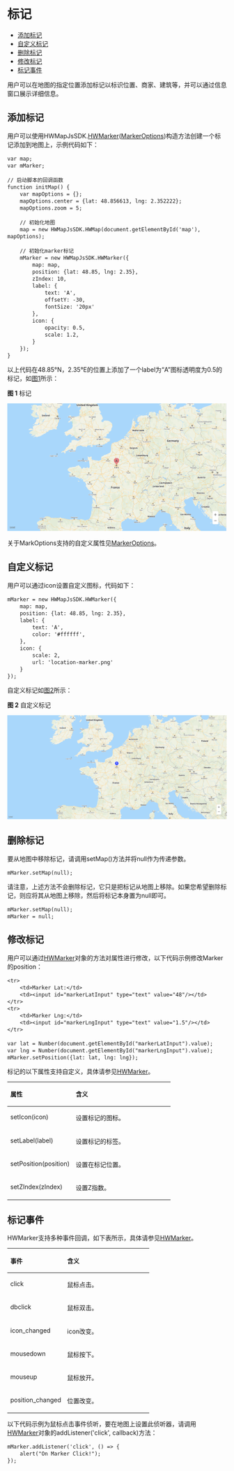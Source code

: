 # 标记<a name="ZH-CN_TOPIC_0000001099181276"></a>

-   [添加标记](#section12463812181214)
-   [自定义标记](#section885013431413)
-   [删除标记](#section14900115661616)
-   [修改标记](#section632714275188)
-   [标记事件](#section105643583181)

用户可以在地图的指定位置添加标记以标识位置、商家、建筑等，并可以通过信息窗口展示详细信息。

## 添加标记<a name="section12463812181214"></a>

用户可以使用HWMapJsSDK.[HWMarker](zh-cn_topic_0000001099501040.md)\([MarkerOptions](zh-cn_topic_0000001099501040.md#s67824205da3b446bab1a730521ffa1d1)\)构造方法创建一个标记添加到地图上，示例代码如下：

```
var map;
var mMarker;

// 启动脚本的回调函数
function initMap() {
    var mapOptions = {};
    mapOptions.center = {lat: 48.856613, lng: 2.352222};
    mapOptions.zoom = 5;
    
    // 初始化地图
    map = new HWMapJsSDK.HWMap(document.getElementById('map'), mapOptions);

    // 初始化marker标记
    mMarker = new HWMapJsSDK.HWMarker({
        map: map,
        position: {lat: 48.85, lng: 2.35},
        zIndex: 10,
        label: {
            text: 'A',
            offsetY: -30,
            fontSize: '20px'
        },
        icon: {
            opacity: 0.5,
            scale: 1.2,
        }
    });
}
```

以上代码在48.85°N，2.35°E的位置上添加了一个label为“A”图标透明度为0.5的标记，如[图1](#fig15876161442011)所示：

**图 1**  标记<a name="fig15876161442011"></a>  


![](figures/3绘制.png)

关于MarkOptions支持的自定义属性见[MarkerOptions](zh-cn_topic_0000001099501040.md#s67824205da3b446bab1a730521ffa1d1)。

## 自定义标记<a name="section885013431413"></a>

用户可以通过icon设置自定义图标，代码如下：

```
mMarker = new HWMapJsSDK.HWMarker({
    map: map,
    position: {lat: 48.85, lng: 2.35},
    label: {
        text: 'A',
        color: '#ffffff',
    },
    icon: {
        scale: 2,
        url: 'location-marker.png'
    }
});
```

自定义标记如[图2](#fig45411343182118)所示：

**图 2**  自定义标记<a name="fig45411343182118"></a>  


![](figures/3绘制2.png)

## 删除标记<a name="section14900115661616"></a>

要从地图中移除标记，请调用setMap\(\)方法并将null作为传递参数。

```
mMarker.setMap(null);
```

请注意，上述方法不会删除标记，它只是把标记从地图上移除。如果您希望删除标记，则应将其从地图上移除，然后将标记本身置为null即可。

```
mMarker.setMap(null);
mMarker = null;
```

## 修改标记<a name="section632714275188"></a>

用户可以通过[HWMarker](zh-cn_topic_0000001099501040.md)对象的方法对属性进行修改，以下代码示例修改Marker的position：

```
<tr>
    <td>Marker Lat:</td>
    <td><input id="markerLatInput" type="text" value="48"/></td>
</tr>
<tr>
    <td>Marker Lng:</td>
    <td><input id="markerLngInput" type="text" value="1.5"/></td>
</tr>

var lat = Number(document.getElementById("markerLatInput").value);
var lng = Number(document.getElementById("markerLngInput").value);
mMarker.setPosition({lat: lat, lng: lng});
```

标记的以下属性支持自定义，具体请参见[HWMarker](zh-cn_topic_0000001099501040.md)。

<a name="table27370548"></a>
<table><thead align="left"><tr id="row20758774"><th class="cellrowborder" valign="top" width="40%" id="mcps1.1.3.1.1"><p id="p3739106"><a name="p3739106"></a><a name="p3739106"></a><strong id="b14281539191018"><a name="b14281539191018"></a><a name="b14281539191018"></a>属性</strong></p>
</th>
<th class="cellrowborder" valign="top" width="60%" id="mcps1.1.3.1.2"><p id="p34432195"><a name="p34432195"></a><a name="p34432195"></a><strong id="b18301239101011"><a name="b18301239101011"></a><a name="b18301239101011"></a>含义</strong></p>
</th>
</tr>
</thead>
<tbody><tr id="row39603122"><td class="cellrowborder" valign="top" width="40%" headers="mcps1.1.3.1.1 "><p id="p53736309"><a name="p53736309"></a><a name="p53736309"></a>setIcon(icon)</p>
</td>
<td class="cellrowborder" valign="top" width="60%" headers="mcps1.1.3.1.2 "><p id="p57673781"><a name="p57673781"></a><a name="p57673781"></a>设置标记的图标。</p>
</td>
</tr>
<tr id="row49301983"><td class="cellrowborder" valign="top" width="40%" headers="mcps1.1.3.1.1 "><p id="p34037668"><a name="p34037668"></a><a name="p34037668"></a>setLabel(label)</p>
</td>
<td class="cellrowborder" valign="top" width="60%" headers="mcps1.1.3.1.2 "><p id="p5587738"><a name="p5587738"></a><a name="p5587738"></a>设置标记的标签。</p>
</td>
</tr>
<tr id="row50289647"><td class="cellrowborder" valign="top" width="40%" headers="mcps1.1.3.1.1 "><p id="p46929584"><a name="p46929584"></a><a name="p46929584"></a>setPosition(position)</p>
</td>
<td class="cellrowborder" valign="top" width="60%" headers="mcps1.1.3.1.2 "><p id="p43199991"><a name="p43199991"></a><a name="p43199991"></a>设置在标记位置。</p>
</td>
</tr>
<tr id="row6109849143010"><td class="cellrowborder" valign="top" width="40%" headers="mcps1.1.3.1.1 "><p id="p191101949123020"><a name="p191101949123020"></a><a name="p191101949123020"></a>setZIndex(zIndex)</p>
</td>
<td class="cellrowborder" valign="top" width="60%" headers="mcps1.1.3.1.2 "><p id="p411034953016"><a name="p411034953016"></a><a name="p411034953016"></a>设置Z指数。</p>
</td>
</tr>
</tbody>
</table>

## 标记事件<a name="section105643583181"></a>

HWMarker支持多种事件回调，如下表所示，具体请参见[HWMarker](zh-cn_topic_0000001099501040.md)。

<a name="table45438767"></a>
<table><thead align="left"><tr id="row52187928"><th class="cellrowborder" valign="top" width="40%" id="mcps1.1.3.1.1"><p id="p66472641"><a name="p66472641"></a><a name="p66472641"></a><strong id="b1384074791018"><a name="b1384074791018"></a><a name="b1384074791018"></a>事件</strong></p>
</th>
<th class="cellrowborder" valign="top" width="60%" id="mcps1.1.3.1.2"><p id="p15574875"><a name="p15574875"></a><a name="p15574875"></a><strong id="b14862447171017"><a name="b14862447171017"></a><a name="b14862447171017"></a>含义</strong></p>
</th>
</tr>
</thead>
<tbody><tr id="row5956154"><td class="cellrowborder" valign="top" width="40%" headers="mcps1.1.3.1.1 "><p id="p12686464"><a name="p12686464"></a><a name="p12686464"></a>click</p>
</td>
<td class="cellrowborder" valign="top" width="60%" headers="mcps1.1.3.1.2 "><p id="p20970634"><a name="p20970634"></a><a name="p20970634"></a>鼠标点击。</p>
</td>
</tr>
<tr id="row54517980"><td class="cellrowborder" valign="top" width="40%" headers="mcps1.1.3.1.1 "><p id="p53880264"><a name="p53880264"></a><a name="p53880264"></a>dbclick</p>
</td>
<td class="cellrowborder" valign="top" width="60%" headers="mcps1.1.3.1.2 "><p id="p2225260"><a name="p2225260"></a><a name="p2225260"></a>鼠标双击。</p>
</td>
</tr>
<tr id="row20027347"><td class="cellrowborder" valign="top" width="40%" headers="mcps1.1.3.1.1 "><p id="p11602431"><a name="p11602431"></a><a name="p11602431"></a>icon_changed</p>
</td>
<td class="cellrowborder" valign="top" width="60%" headers="mcps1.1.3.1.2 "><p id="p272888"><a name="p272888"></a><a name="p272888"></a>icon改变。</p>
</td>
</tr>
<tr id="row2455997"><td class="cellrowborder" valign="top" width="40%" headers="mcps1.1.3.1.1 "><p id="p64718035"><a name="p64718035"></a><a name="p64718035"></a>mousedown</p>
</td>
<td class="cellrowborder" valign="top" width="60%" headers="mcps1.1.3.1.2 "><p id="p7669482"><a name="p7669482"></a><a name="p7669482"></a>鼠标按下。</p>
</td>
</tr>
<tr id="row1916477"><td class="cellrowborder" valign="top" width="40%" headers="mcps1.1.3.1.1 "><p id="p21016952"><a name="p21016952"></a><a name="p21016952"></a>mouseup</p>
</td>
<td class="cellrowborder" valign="top" width="60%" headers="mcps1.1.3.1.2 "><p id="p24651527"><a name="p24651527"></a><a name="p24651527"></a>鼠标放开。</p>
</td>
</tr>
<tr id="row20537154"><td class="cellrowborder" valign="top" width="40%" headers="mcps1.1.3.1.1 "><p id="p52896747"><a name="p52896747"></a><a name="p52896747"></a>position_changed</p>
</td>
<td class="cellrowborder" valign="top" width="60%" headers="mcps1.1.3.1.2 "><p id="p56778076"><a name="p56778076"></a><a name="p56778076"></a>位置改变。</p>
</td>
</tr>
</tbody>
</table>

以下代码示例为鼠标点击事件侦听，要在地图上设置此侦听器，请调用[HWMarker](zh-cn_topic_0000001099501040.md)对象的addListener\('click', callback\)方法：

```
mMarker.addListener('click', () => {
    alert("On Marker Click!");
});
```


